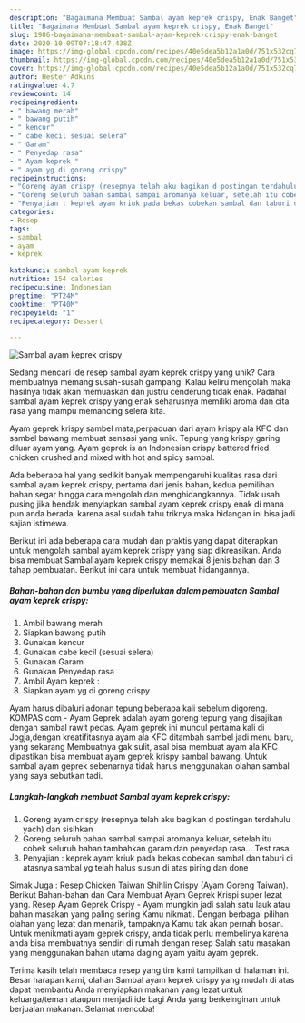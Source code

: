 ```yaml
---
description: "Bagaimana Membuat Sambal ayam keprek crispy, Enak Banget"
title: "Bagaimana Membuat Sambal ayam keprek crispy, Enak Banget"
slug: 1986-bagaimana-membuat-sambal-ayam-keprek-crispy-enak-banget
date: 2020-10-09T07:18:47.438Z
image: https://img-global.cpcdn.com/recipes/40e5dea5b12a1a0d/751x532cq70/sambal-ayam-keprek-crispy-foto-resep-utama.jpg
thumbnail: https://img-global.cpcdn.com/recipes/40e5dea5b12a1a0d/751x532cq70/sambal-ayam-keprek-crispy-foto-resep-utama.jpg
cover: https://img-global.cpcdn.com/recipes/40e5dea5b12a1a0d/751x532cq70/sambal-ayam-keprek-crispy-foto-resep-utama.jpg
author: Hester Adkins
ratingvalue: 4.7
reviewcount: 14
recipeingredient:
- " bawang merah"
- " bawang putih"
- " kencur"
- " cabe kecil sesuai selera"
- " Garam"
- " Penyedap rasa"
- " Ayam keprek "
- " ayam yg di goreng crispy"
recipeinstructions:
- "Goreng ayam crispy (resepnya telah aku bagikan d postingan terdahulu yach) dan sisihkan"
- "Goreng seluruh bahan sambal sampai aromanya keluar, setelah itu cobek seluruh bahan tambahkan garam dan penyedap rasa... Test rasa"
- "Penyajian : keprek ayam kriuk pada bekas cobekan sambal dan taburi di atasnya sambal yg telah halus susun di atas piring dan done"
categories:
- Resep
tags:
- sambal
- ayam
- keprek

katakunci: sambal ayam keprek 
nutrition: 154 calories
recipecuisine: Indonesian
preptime: "PT24M"
cooktime: "PT40M"
recipeyield: "1"
recipecategory: Dessert

---
```



![Sambal ayam keprek crispy](https://img-global.cpcdn.com/recipes/40e5dea5b12a1a0d/751x532cq70/sambal-ayam-keprek-crispy-foto-resep-utama.jpg)

Sedang mencari ide resep sambal ayam keprek crispy yang unik? Cara membuatnya memang susah-susah gampang. Kalau keliru mengolah maka hasilnya tidak akan memuaskan dan justru cenderung tidak enak. Padahal sambal ayam keprek crispy yang enak seharusnya memiliki aroma dan cita rasa yang mampu memancing selera kita.

Ayam geprek krispy sambel mata,perpaduan dari ayam krispy ala KFC dan sambel bawang membuat sensasi yang unik. Tepung yang krispy garing diluar ayam yang. Ayam geprek is an Indonesian crispy battered fried chicken crushed and mixed with hot and spicy sambal.

Ada beberapa hal yang sedikit banyak mempengaruhi kualitas rasa dari sambal ayam keprek crispy, pertama dari jenis bahan, kedua pemilihan bahan segar hingga cara mengolah dan menghidangkannya. Tidak usah pusing jika hendak menyiapkan sambal ayam keprek crispy enak di mana pun anda berada, karena asal sudah tahu triknya maka hidangan ini bisa jadi sajian istimewa.


Berikut ini ada beberapa cara mudah dan praktis yang dapat diterapkan untuk mengolah sambal ayam keprek crispy yang siap dikreasikan. Anda bisa membuat Sambal ayam keprek crispy memakai 8 jenis bahan dan 3 tahap pembuatan. Berikut ini cara untuk membuat hidangannya.

<!--inarticleads1-->

##### Bahan-bahan dan bumbu yang diperlukan dalam pembuatan Sambal ayam keprek crispy:

1. Ambil  bawang merah
1. Siapkan  bawang putih
1. Gunakan  kencur
1. Gunakan  cabe kecil (sesuai selera)
1. Gunakan  Garam
1. Gunakan  Penyedap rasa
1. Ambil  Ayam keprek :
1. Siapkan  ayam yg di goreng crispy


Ayam harus dibaluri adonan tepung beberapa kali sebelum digoreng. KOMPAS.com - Ayam Geprek adalah ayam goreng tepung yang disajikan dengan sambal rawit pedas. Ayam geprek ini muncul pertama kali di Jogja,dengan kreatifitasnya ayam ala KFC ditambah sambel jadi menu baru, yang sekarang Membuatnya gak sulit, asal bisa membuat ayam ala KFC dipastikan bisa membuat ayam geprek krispy sambal bawang. Untuk sambal ayam geprek sebenarnya tidak harus menggunakan olahan sambal yang saya sebutkan tadi. 

<!--inarticleads2-->

##### Langkah-langkah membuat Sambal ayam keprek crispy:

1. Goreng ayam crispy (resepnya telah aku bagikan d postingan terdahulu yach) dan sisihkan
1. Goreng seluruh bahan sambal sampai aromanya keluar, setelah itu cobek seluruh bahan tambahkan garam dan penyedap rasa... Test rasa
1. Penyajian : keprek ayam kriuk pada bekas cobekan sambal dan taburi di atasnya sambal yg telah halus susun di atas piring dan done


Simak Juga : Resep Chicken Taiwan Shihlin Crispy (Ayam Goreng Taiwan). Berikut Bahan-bahan dan Cara Membuat Ayam Geprek Krispi super lezat yang. Resep Ayam Geprek Crispy - Ayam mungkin jadi salah satu lauk atau bahan masakan yang paling sering Kamu nikmati. Dengan berbagai pilihan olahan yang lezat dan menarik, tampaknya Kamu tak akan pernah bosan. Untuk menikmati ayam geprek crispy, anda tidak perlu membelinya karena anda bisa membuatnya sendiri di rumah dengan resep Salah satu masakan yang menggunakan bahan utama daging ayam yaitu ayam geprek. 

Terima kasih telah membaca resep yang tim kami tampilkan di halaman ini. Besar harapan kami, olahan Sambal ayam keprek crispy yang mudah di atas dapat membantu Anda menyiapkan makanan yang lezat untuk keluarga/teman ataupun menjadi ide bagi Anda yang berkeinginan untuk berjualan makanan. Selamat mencoba!

